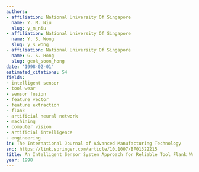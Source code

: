 ```yaml
---
authors:
- affiliation: National University Of Singapore
  name: Y. M. Niu
  slug: y_m_niu
- affiliation: National University Of Singapore
  name: Y. S. Wong
  slug: y_s_wong
- affiliation: National University Of Singapore
  name: G. S. Hong
  slug: geok_soon_hong
date: '1998-02-01'
estimated_citations: 54
fields:
- intelligent sensor
- tool wear
- sensor fusion
- feature vector
- feature extraction
- flank
- artificial neural network
- machining
- computer vision
- artificial intelligence
- engineering
in: The International Journal of Advanced Manufacturing Technology
src: https://link.springer.com/article/10.1007/BF01322215
title: An Intelligent Sensor System Approach for Reliable Tool Flank Wear Recognition
year: 1998
---
```

